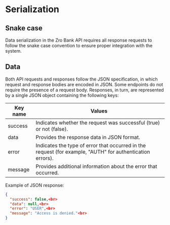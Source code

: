 # Serialization

## Snake case

Data serialization in the Zro Bank API requires all response requests to follow the snake case convention to ensure proper integration with the system.

## Data

Both API requests and responses follow the JSON specification, in which request and response bodies are encoded in JSON. Some endpoints do not require the presence of a request body. Responses, in turn, are represented by a single JSON object containing the following keys:

| Key name | Values          |
| -------- | ---------------|
| success  | Indicates whether the request was successful (true) or not (false).         |
| data   | Provides the response data in JSON format.      |
| error  | Indicates the type of error that occurred in the request (for example, "AUTH" for authentication errors).         |
| message   | Provides additional information about the error that occurred.    |

Example of JSON response:

```json
{
  "success": false,<br>
  "data": null,<br>
  "error": "USER",<br>
  "message": "Access is denied."<br>
}
```
